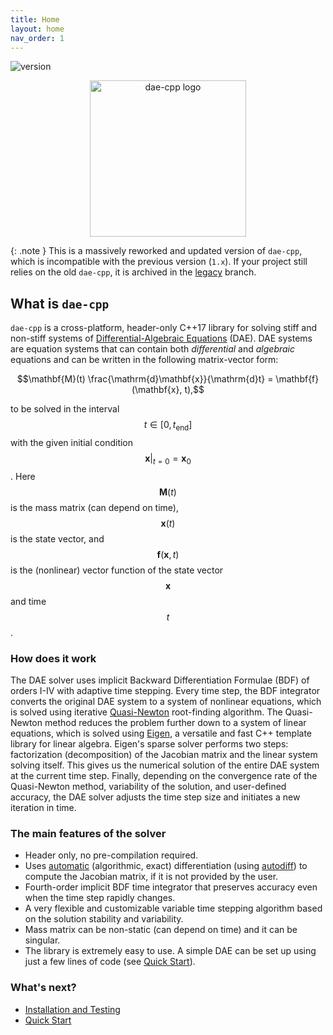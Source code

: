 ```yaml
---
title: Home
layout: home
nav_order: 1
---
```


![version](https://img.shields.io/badge/version-2.0.1-blue)

<p align="center">
<img src="../assets/images/logo.png" alt="dae-cpp logo" width="250"/>
</p>

{: .note }
This is a massively reworked and updated version of `dae-cpp`, which is incompatible with the previous version (`1.x`). If your project still relies on the old `dae-cpp`, it is archived in the [legacy](https://github.com/dae-cpp/dae-cpp/tree/legacy) branch.

## What is `dae-cpp`

`dae-cpp` is a cross-platform, header-only C++17 library for solving stiff and non-stiff systems of [Differential-Algebraic Equations](https://en.wikipedia.org/wiki/Differential-algebraic_system_of_equations) (DAE). DAE systems are equation systems that can contain both *differential* and *algebraic* equations and can be written in the following matrix-vector form:

$$\mathbf{M}(t) \frac{\mathrm{d}\mathbf{x}}{\mathrm{d}t} = \mathbf{f}(\mathbf{x}, t),$$

to be solved in the interval $$t \in [0, t_\mathrm{end}]$$ with the given initial condition $$\mathbf{x}\rvert_{t=0} = \mathbf{x}_0$$. Here $$\mathbf{M}(t)$$ is the mass matrix (can depend on time), $$\mathbf{x}(t)$$ is the state vector, and $$\mathbf{f}(\mathbf{x}, t)$$ is the (nonlinear) vector function of the state vector $$\mathbf{x}$$ and time $$t$$.

### How does it work

The DAE solver uses implicit Backward Differentiation Formulae (BDF) of orders I-IV with adaptive time stepping. Every time step, the BDF integrator converts the original DAE system to a system of nonlinear equations, which is solved using iterative [Quasi-Newton](https://en.wikipedia.org/wiki/Quasi-Newton_method) root-finding algorithm. The Quasi-Newton method reduces the problem further down to a system of linear equations, which is solved using [Eigen](https://eigen.tuxfamily.org/index.php?title=Main_Page), a versatile and fast C++ template library for linear algebra.
Eigen's sparse solver performs two steps: factorization (decomposition) of the Jacobian matrix and the linear system solving itself. This gives us the numerical solution of the entire DAE system at the current time step. Finally, depending on the convergence rate of the Quasi-Newton method, variability of the solution, and user-defined accuracy, the DAE solver adjusts the time step size and initiates a new iteration in time.

### The main features of the solver

- Header only, no pre-compilation required.
- Uses [automatic](https://en.wikipedia.org/wiki/Automatic_differentiation) (algorithmic, exact) differentiation (using [autodiff](https://autodiff.github.io/)) to compute the Jacobian matrix, if it is not provided by the user.
- Fourth-order implicit BDF time integrator that preserves accuracy even when the time step rapidly changes.
- A very flexible and customizable variable time stepping algorithm based on the solution stability and variability.
- Mass matrix can be non-static (can depend on time) and it can be singular.
- The library is extremely easy to use. A simple DAE can be set up using just a few lines of code (see [Quick Start](quick-start.html)).

### What's next?

- [Installation and Testing](installation.html)
- [Quick Start](quick-start.html)
